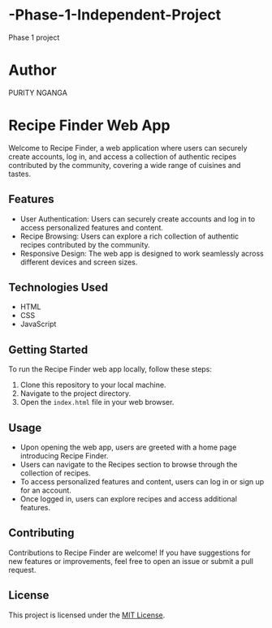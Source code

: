 # -Phase-1-Independent-Project
Phase 1 project
# Author 
PURITY NGANGA

# Recipe Finder Web App

Welcome to Recipe Finder, a web application where users can securely create accounts, log in, and access a collection of authentic recipes contributed by the community, covering a wide range of cuisines and tastes.

## Features

- User Authentication: Users can securely create accounts and log in to access personalized features and content.
- Recipe Browsing: Users can explore a rich collection of authentic recipes contributed by the community.
- Responsive Design: The web app is designed to work seamlessly across different devices and screen sizes.

## Technologies Used

- HTML
- CSS
- JavaScript

## Getting Started

To run the Recipe Finder web app locally, follow these steps:

1. Clone this repository to your local machine.
2. Navigate to the project directory.
3. Open the `index.html` file in your web browser.

## Usage

- Upon opening the web app, users are greeted with a home page introducing Recipe Finder.
- Users can navigate to the Recipes section to browse through the collection of recipes.
- To access personalized features and content, users can log in or sign up for an account.
- Once logged in, users can explore recipes and access additional features.

## Contributing

Contributions to Recipe Finder are welcome! If you have suggestions for new features or improvements, feel free to open an issue or submit a pull request.

## License

This project is licensed under the [MIT License](LICENSE).

